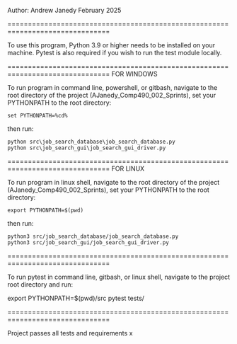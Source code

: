 Author: Andrew Janedy
February 2025

===============================================================================

To use this program, Python 3.9 or higher needs to be installed on your 
machine.  Pytest is also required if you wish to run the test module
locally.

===============================================================================
FOR WINDOWS

To run program in command line, powershell, or gitbash, navigate to the root 
directory of the project (AJanedy_Comp490_002_Sprints), set your PYTHONPATH 
to the root directory:

    set PYTHONPATH=%cd%

then run:

    python src\job_search_database\job_search_database.py
    python src\job_search_gui\job_search_gui_driver.py

===============================================================================
FOR LINUX

To run program in linux shell, navigate to the root directory of the project
(AJanedy_Comp490_002_Sprints), set your PYTHONPATH to the root directory:
    
    export PYTHONPATH=$(pwd)

then run:

    python3 src/job_search_database/job_search_database.py
    python3 src/job_search_gui/job_search_gui_driver.py

===============================================================================

To run pytest in command line, gitbash, or linux shell, navigate to 
the project root directory and run:

export PYTHONPATH=$(pwd)/src
pytest tests/

===============================================================================

Project passes all tests and requirements
x